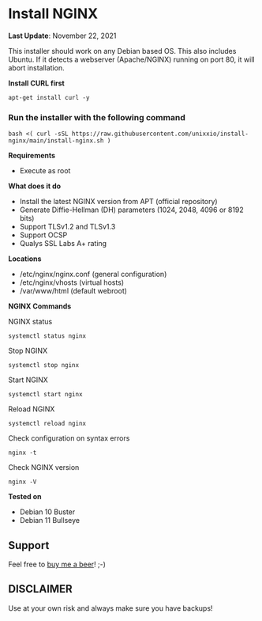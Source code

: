 # Install NGINX
**Last Update**: November 22, 2021

This installer should work on any Debian based OS. This also includes Ubuntu. If it detects a webserver (Apache/NGINX) running on port 80, it will abort installation.

**Install CURL first**
```
apt-get install curl -y
```

### Run the installer with the following command
```
bash <( curl -sSL https://raw.githubusercontent.com/unixxio/install-nginx/main/install-nginx.sh )
```

**Requirements**
* Execute as root

**What does it do**
* Install the latest NGINX version from APT (official repository)
* Generate Diffie-Hellman (DH) parameters (1024, 2048, 4096 or 8192 bits)
* Support TLSv1.2 and TLSv1.3
* Support OCSP
* Qualys SSL Labs A+ rating

**Locations**
* /etc/nginx/nginx.conf (general configuration)
* /etc/nginx/vhosts (virtual hosts)
* /var/www/html (default webroot)

**NGINX Commands**

NGINX status
```
systemctl status nginx
```
Stop NGINX
```
systemctl stop nginx
```
Start NGINX
```
systemctl start nginx
```
Reload NGINX
```
systemctl reload nginx
```
Check configuration on syntax errors
```
nginx -t
```
Check NGINX version
```
nginx -V
```

**Tested on**
* Debian 10 Buster
* Debian 11 Bullseye

## Support
Feel free to [buy me a beer](https://paypal.me/sonnymeijer)! ;-)

## DISCLAIMER
Use at your own risk and always make sure you have backups!
